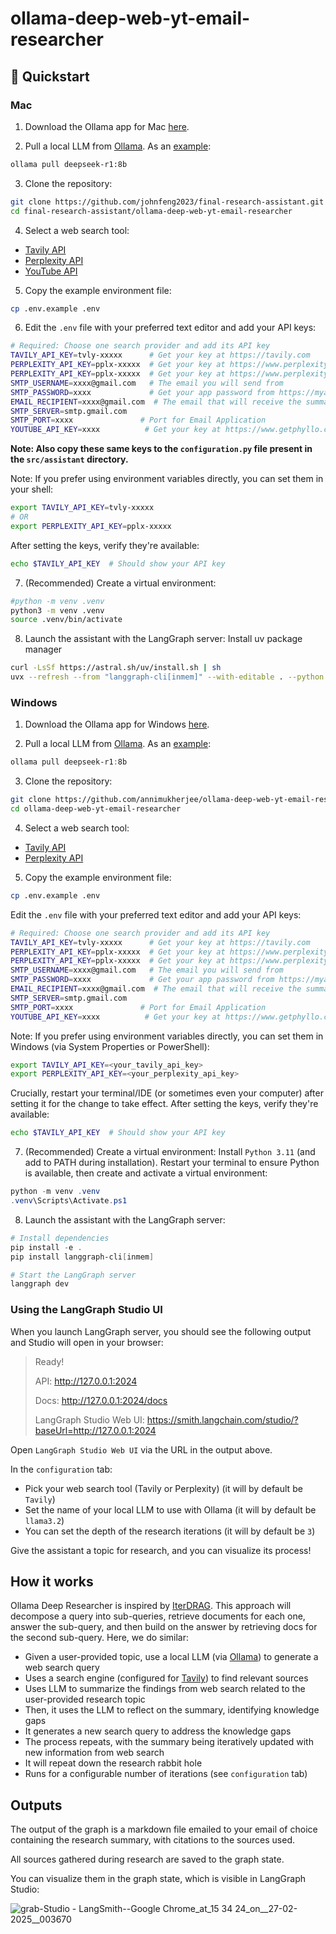 # ollama-deep-web-yt-email-researcher
 
## 🚀 Quickstart

### Mac 

1. Download the Ollama app for Mac [here](https://ollama.com/download).

2. Pull a local LLM from [Ollama](https://ollama.com/search). As an [example](https://ollama.com/library/deepseek-r1:8b): 
```bash
ollama pull deepseek-r1:8b
```

3. Clone the repository:
```bash
git clone https://github.com/johnfeng2023/final-research-assistant.git
cd final-research-assistant/ollama-deep-web-yt-email-researcher
```

4. Select a web search tool:

* [Tavily API](https://tavily.com/)
* [Perplexity API](https://www.perplexity.ai/hub/blog/introducing-the-sonar-pro-api)
* [YouTube API](https://www.getphyllo.com/post/how-to-get-youtube-api-key)

5. Copy the example environment file:
```bash
cp .env.example .env
```

6. Edit the `.env` file with your preferred text editor and add your API keys:
```bash
# Required: Choose one search provider and add its API key
TAVILY_API_KEY=tvly-xxxxx      # Get your key at https://tavily.com
PERPLEXITY_API_KEY=pplx-xxxxx  # Get your key at https://www.perplexity.ai
PERPLEXITY_API_KEY=pplx-xxxxx  # Get your key at https://www.perplexity.ai
SMTP_USERNAME=xxxx@gmail.com   # The email you will send from
SMTP_PASSWORD=xxxx             # Get your app password from https://myaccount.google.com/apppasswords
EMAIL_RECIPIENT=xxxx@gmail.com  # The email that will receive the summary
SMTP_SERVER=smtp.gmail.com
SMTP_PORT=xxxx               # Port for Email Application
YOUTUBE_API_KEY=xxxx          # Get your key at https://www.getphyllo.com/post/how-to-get-youtube-api-key
```


**Note: Also copy these same keys to the `configuration.py` file present in the `src/assistant` directory.** 

Note: If you prefer using environment variables directly, you can set them in your shell:
```bash
export TAVILY_API_KEY=tvly-xxxxx
# OR
export PERPLEXITY_API_KEY=pplx-xxxxx
```

After setting the keys, verify they're available:
```bash
echo $TAVILY_API_KEY  # Should show your API key
```

7. (Recommended) Create a virtual environment:
```bash
#python -m venv .venv
python3 -m venv .venv 
source .venv/bin/activate
```

8. Launch the assistant with the LangGraph server:
Install uv package manager
```bash
curl -LsSf https://astral.sh/uv/install.sh | sh
uvx --refresh --from "langgraph-cli[inmem]" --with-editable . --python 3.11 langgraph dev
```

### Windows 

1. Download the Ollama app for Windows [here](https://ollama.com/download).

2. Pull a local LLM from [Ollama](https://ollama.com/search). As an [example](https://ollama.com/library/deepseek-r1:8b): 
```powershell
ollama pull deepseek-r1:8b
```

3. Clone the repository:
```bash
git clone https://github.com/annimukherjee/ollama-deep-web-yt-email-researcher
cd ollama-deep-web-yt-email-researcher
```
 
4. Select a web search tool:

* [Tavily API](https://tavily.com/)
* [Perplexity API](https://www.perplexity.ai/hub/blog/introducing-the-sonar-pro-api)

5. Copy the example environment file:
```bash
cp .env.example .env
```

Edit the `.env` file with your preferred text editor and add your API keys:
```bash
# Required: Choose one search provider and add its API key
TAVILY_API_KEY=tvly-xxxxx      # Get your key at https://tavily.com
PERPLEXITY_API_KEY=pplx-xxxxx  # Get your key at https://www.perplexity.ai
PERPLEXITY_API_KEY=pplx-xxxxx  # Get your key at https://www.perplexity.ai
SMTP_USERNAME=xxxx@gmail.com   # The email you will send from
SMTP_PASSWORD=xxxx             # Get your app password from https://myaccount.google.com/apppasswords
EMAIL_RECIPIENT=xxxx@gmail.com  # The email that will receive the summary
SMTP_SERVER=smtp.gmail.com
SMTP_PORT=xxxx               # Port for Email Application
YOUTUBE_API_KEY=xxxx          # Get your key at https://www.getphyllo.com/post/how-to-get-youtube-api-key
```

Note: If you prefer using environment variables directly, you can set them in Windows (via System Properties or PowerShell):

```bash
export TAVILY_API_KEY=<your_tavily_api_key>
export PERPLEXITY_API_KEY=<your_perplexity_api_key>
```

Crucially, restart your terminal/IDE (or sometimes even your computer) after setting it for the change to take effect. After setting the keys, verify they're available:
```bash
echo $TAVILY_API_KEY  # Should show your API key
```

7. (Recommended) Create a virtual environment: Install `Python 3.11` (and add to PATH during installation). Restart your terminal to ensure Python is available, then create and activate a virtual environment:

```powershell
python -m venv .venv
.venv\Scripts\Activate.ps1
```

8. Launch the assistant with the LangGraph server:

```powershell
# Install dependencies 
pip install -e .
pip install langgraph-cli[inmem]

# Start the LangGraph server
langgraph dev
```

### Using the LangGraph Studio UI 

When you launch LangGraph server, you should see the following output and Studio will open in your browser:
> Ready!
> 
> API: http://127.0.0.1:2024
> 
> Docs: http://127.0.0.1:2024/docs
> 
> LangGraph Studio Web UI: https://smith.langchain.com/studio/?baseUrl=http://127.0.0.1:2024

Open `LangGraph Studio Web UI` via the URL in the output above. 

In the `configuration` tab:
* Pick your web search tool (Tavily or Perplexity) (it will by default be `Tavily`) 
* Set the name of your local LLM to use with Ollama (it will by default be `llama3.2`) 
* You can set the depth of the research iterations (it will by default be `3`)

Give the assistant a topic for research, and you can visualize its process!


## How it works

Ollama Deep Researcher is inspired by [IterDRAG](https://arxiv.org/html/2410.04343v1#:~:text=To%20tackle%20this%20issue%2C%20we,used%20to%20generate%20intermediate%20answers.). This approach will decompose a query into sub-queries, retrieve documents for each one, answer the sub-query, and then build on the answer by retrieving docs for the second sub-query. Here, we do similar:
- Given a user-provided topic, use a local LLM (via [Ollama](https://ollama.com/search)) to generate a web search query
- Uses a search engine (configured for [Tavily](https://www.tavily.com/)) to find relevant sources
- Uses LLM to summarize the findings from web search related to the user-provided research topic
- Then, it uses the LLM to reflect on the summary, identifying knowledge gaps
- It generates a new search query to address the knowledge gaps
- The process repeats, with the summary being iteratively updated with new information from web search
- It will repeat down the research rabbit hole 
- Runs for a configurable number of iterations (see `configuration` tab)  

## Outputs

The output of the graph is a markdown file emailed to your email of choice containing the research summary, with citations to the sources used.

All sources gathered during research are saved to the graph state. 

You can visualize them in the graph state, which is visible in LangGraph Studio:

![grab-Studio - LangSmith--Google Chrome_at_15 34 24_on__27-02-2025__003670](https://github.com/user-attachments/assets/69b08847-689a-4e1e-8805-7d77bae0d1b2)

